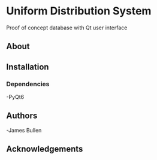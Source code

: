 # Uniform Distribution System
Proof of concept database with Qt user interface

## About

## Installation
### Dependencies
-PyQt6

## Authors
-James Bullen

## Acknowledgements
